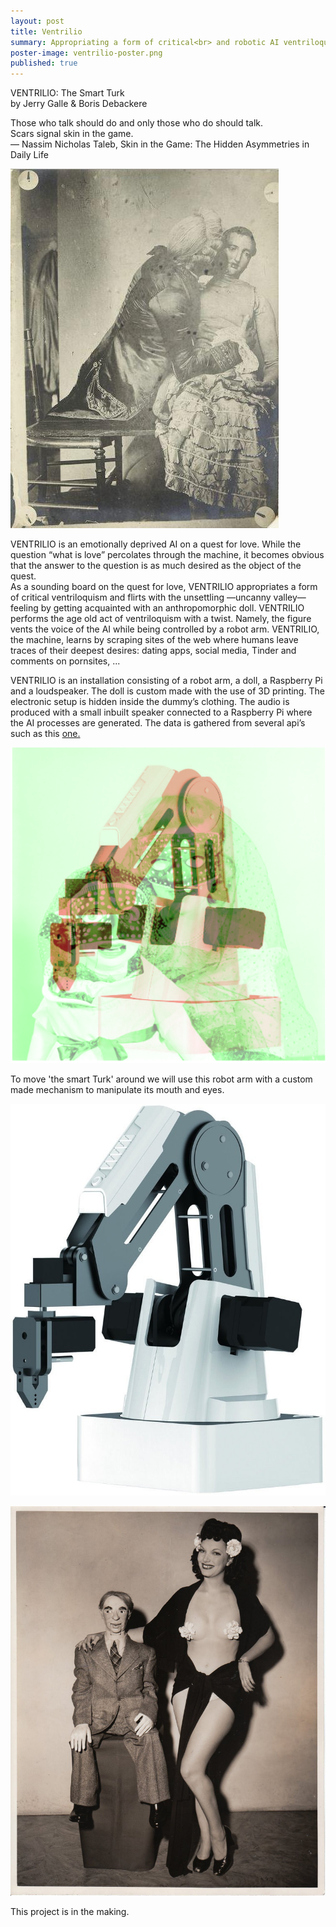 ```yaml
---
layout: post
title: Ventrilio
summary: Appropriating a form of critical<br> and robotic AI ventriloquism.
poster-image: ventrilio-poster.png
published: true
---
```

VENTRILIO: The Smart Turk <br>
by Jerry Galle & Boris Debackere<br>

Those who talk should do and only those who do should talk.<br>
Scars signal skin in the game. <br>
― Nassim Nicholas Taleb, Skin in the Game: The Hidden Asymmetries in Daily Life

![](/images/ventrilio01.jpeg)

VENTRILIO is an emotionally deprived AI on a quest for love. While the question “what is
love” percolates through the machine, it becomes obvious that the answer to the question is
as much desired as the object of the quest.<br>
As a sounding board on the quest for love, VENTRILIO appropriates a form of critical
ventriloquism and flirts with the unsettling —uncanny valley— feeling by getting acquainted
with an anthropomorphic doll. VENTRILIO performs the age old act of ventriloquism with a
twist. Namely, the figure vents the voice of the AI while being controlled by a robot arm.
VENTRILIO, the machine, learns by scraping sites of the web where humans leave traces of
their deepest desires: dating apps, social media, Tinder and comments on pornsites, ...<br>

VENTRILIO is an installation consisting of a robot arm, a doll, a Raspberry Pi and a
loudspeaker. The doll is custom made with the use of 3D printing. The electronic setup is
hidden inside the dummy’s clothing. The audio is produced with a small inbuilt speaker
connected to a Raspberry Pi where the AI processes are generated. The data is gathered
from several api’s such as this [one.](https://github.com/jbrower95/Pornhub-Comment-Scraper)

![](/images/ventrilio03.png)

To move 'the smart Turk' around we will use this robot arm with a custom made mechanism to manipulate its mouth and eyes.<br> 

![](/images/ventrilio-dobot.jpg)

![](/images/ventrilioDummy.png)

This project is in the making.
